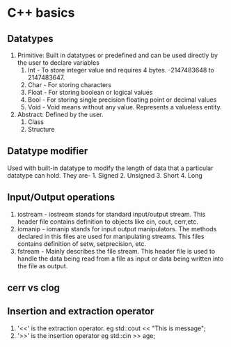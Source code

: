 # C++ basics

## Datatypes
1. Primitive: Built in datatypes or predefined and can be used directly by the user to declare variables
   1. Int - To store integer value and requires 4 bytes. -2147483648 to 2147483647.
   2. Char - For storing characters
   3. Float - For storing boolean or logical values
   4. Bool - For storing single precision floating point or decimal values
   5. Void - Void means without any value. Represents a valueless entity.
2. Abstract: Defined by the user.
   1. Class
   2. Structure

## Datatype modifier
Used with built-in datatype to modify the length of data that a particular datatype can hold. They are-
    1. Signed
    2. Unsigned
    3. Short
    4. Long

## Input/Output operations
1. iostream - iostream stands for standard input/output stream. This header file contains definition to objects like cin, cout, cerr,etc.
2. iomanip - iomanip stands for input output manipulators. The methods declared in this files are used for manipulating streams. This files contains definition of setw, setprecision, etc.
3. fstream - Mainly describes the file stream. This header file is used to handle the data being read from a file as input or data being written into the file as output.


## cerr vs clog

## Insertion and extraction operator
1. '<<' is the extraction operator. eg std::cout << "This is message";
2. '>>' is the insertion operator eg std::cin >> age;
